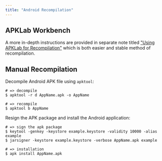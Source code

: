 ```yaml
---
title: "Android Recompilation"
---
```


## APKLab Workbench

A more in-depth instructions are provided in separate note titled ["Using APKLab for Recompilation"](/reactnative-patch-devmode-old) which is both easier and stable method of recompilation.

## Manual Recompilation

Decompile Android APK file using `apktool`:

```
# => decompile
$ apktool -r d AppName.apk -o AppName

# => recompile
$ apktool b AppName
```

Resign the APK package and install the Android application:

```
# => sign the apk package
$ keytool -genkey -keystore example.keystore -validity 10000 -alias example
$ jarsigner -keystore example.keystore -verbose AppName.apk example

# => installation
$ apk install AppName.apk
```
